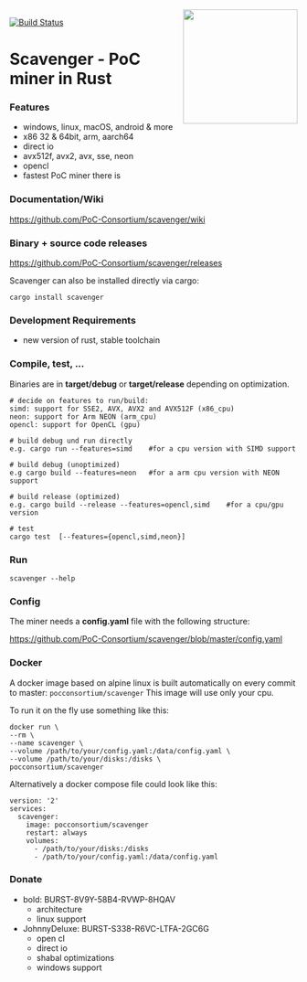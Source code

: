  <img align="right" src="https://i.imgur.com/LG63EqK.png" height="200">
 
 [![Build Status](https://travis-ci.org/PoC-Consortium/scavenger.svg?branch=master)](https://travis-ci.org/PoC-Consortium/scavenger)

# Scavenger - PoC miner in Rust

### Features
- windows, linux, macOS, android & more
- x86 32 & 64bit, arm, aarch64 
- direct io
- avx512f, avx2, avx, sse, neon
- opencl
- fastest PoC miner there is

### Documentation/Wiki

https://github.com/PoC-Consortium/scavenger/wiki

### Binary + source code releases

https://github.com/PoC-Consortium/scavenger/releases

Scavenger can also be installed directly via cargo:

``` shell
cargo install scavenger
```

### Development Requirements
- new version of rust, stable toolchain

### Compile, test, ...

Binaries are in **target/debug** or **target/release** depending on optimization.

``` shell
# decide on features to run/build:
simd: support for SSE2, AVX, AVX2 and AVX512F (x86_cpu)
neon: support for Arm NEON (arm_cpu)
opencl: support for OpenCL (gpu)

# build debug und run directly
e.g. cargo run --features=simd    #for a cpu version with SIMD support

# build debug (unoptimized)
e.g cargo build --features=neon   #for a arm cpu version with NEON support

# build release (optimized)
e.g. cargo build --release --features=opencl,simd    #for a cpu/gpu version

# test
cargo test  [--features={opencl,simd,neon}]
```

### Run

```shell
scavenger --help
```

### Config

The miner needs a **config.yaml** file with the following structure:

https://github.com/PoC-Consortium/scavenger/blob/master/config.yaml

### Docker

A docker image based on alpine linux is built automatically on every commit to master: `pocconsortium/scavenger`
This image will use only your cpu.

To run it on the fly use something like this:
```
docker run \
--rm \
--name scavenger \
--volume /path/to/your/config.yaml:/data/config.yaml \
--volume /path/to/your/disks:/disks \
pocconsortium/scavenger
```

Alternatively a docker compose file could look like this:
```
version: '2'
services:
  scavenger:
    image: pocconsortium/scavenger
    restart: always
    volumes:
      - /path/to/your/disks:/disks
      - /path/to/your/config.yaml:/data/config.yaml
```

### Donate 
* bold: BURST-8V9Y-58B4-RVWP-8HQAV
  - architecture
  - linux support
* JohnnyDeluxe: BURST-S338-R6VC-LTFA-2GC6G
  - open cl
  - direct io
  - shabal optimizations
  - windows support
